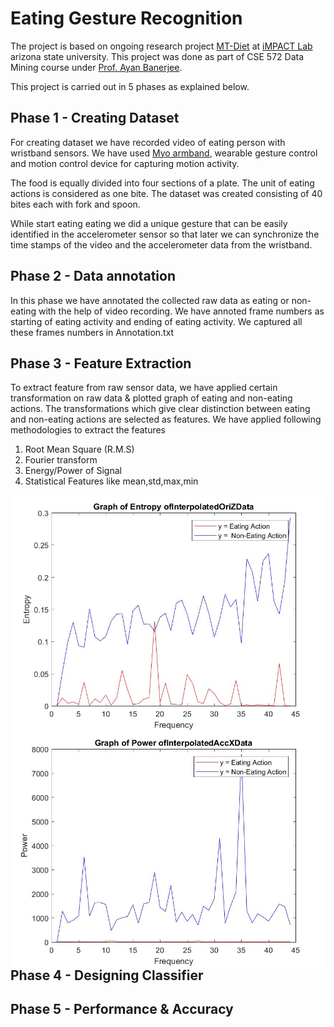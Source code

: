 # Eating Gesture Recognition

The project is based on ongoing research project [MT-Diet](http://impact.asu.edu/MTDiet.html) at [iMPACT Lab](http://impact.asu.edu) arizona state university. This project was done as part of CSE 572 Data Mining course under [Prof. Ayan Banerjee](http://impact.asu.edu/ayan/).

This project is carried out in 5 phases as explained below.

## Phase 1 - Creating Dataset

For creating dataset we have recorded video of eating person with wristband sensors. We have used [Myo armband](https://www.myo.com/), wearable gesture control and motion control device for capturing motion activity.

The food is equally divided into four sections of a plate. The unit of eating actions is considered as one bite. The dataset was created consisting of 40 bites each with fork and spoon.

While start eating eating we did a unique gesture that can be easily identified in the accelerometer sensor so that later we can synchronize the time stamps of the video and the accelerometer data from the wristband.


## Phase 2 - Data annotation
In this phase we have annotated the collected raw data as eating or non-eating with the help of video recording. We have annoted frame numbers as starting of eating activity and ending of eating activity. We captured all these frames numbers in Annotation.txt   

## Phase 3 - Feature Extraction
To extract feature from raw sensor data, we have applied certain transformation on raw data & plotted graph of eating and non-eating actions. The transformations which give clear distinction between eating and non-eating actions are selected as features. We have applied following methodologies to extract the features

1. Root Mean Square (R.M.S)
2. Fourier transform
3. Energy/Power of Signal
4. Statistical Features like mean,std,max,min

<img align="right" src="/img/entropyOriZ.jpg?raw=true"> 
<img align="left" src="/img/powerFFTAccX.jpg?raw=true"> 

## Phase 4 - Designing Classifier

## Phase 5 - Performance & Accuracy
